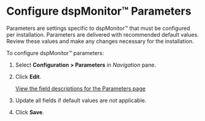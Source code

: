 # Configure dspMonitor™ Parameters

Parameters are settings specific to dspMonitor™ that must be configured
per installation. Parameters are delivered with recommended default
values. Review these values and make any changes necessary for the
installation.

To configure dspMonitor™ parameters:

1.  Select **Configuration \> Parameters** in *Navigation* pane.

2.  Click **Edit**.
    
    [View the field descriptions for the Parameters
    page](../Page_Desc/Parameters.htm)

3.  Update all fields if default values are not applicable.

4.  Click **Save**.

